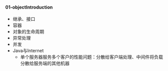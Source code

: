 #### 01-objectIntroduction
- 继承、接口
- 容器
- 对象的生命周期
- 异常处理
- 并发
- Java与Internet
  - 单个服务器服务多个客户的性能问题：分散给客户端处理、中间件将负载分散给服务端的其他机器